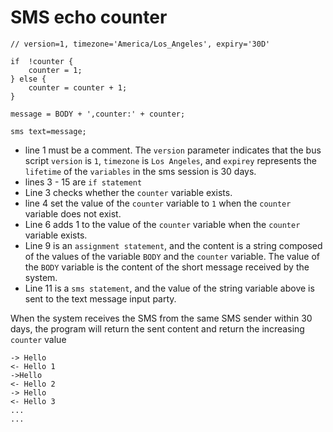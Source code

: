 
# SMS echo counter

```bus
// version=1, timezone='America/Los_Angeles', expiry='30D'

if  !counter {
    counter = 1;
} else {
    counter = counter + 1;
}

message = BODY + ',counter:' + counter;

sms text=message;
```
- line 1 must be a comment. The `version` parameter indicates that the bus script `version` is `1`, `timezone` is `Los Angeles`, and `expirey` represents the `lifetime` of the `variables` in the sms session is 30 days.
- lines  3 - 15 are `if statement`
- Line 3 checks whether the `counter` variable exists.
- line 4 set the value of the `counter` variable to `1` when the `counter` variable does not exist.
- Line 6 adds 1 to the value of the `counter` variable when the `counter` variable exists.
- Line 9 is an `assignment statement`, and the content is a string composed of the values of the variable `BODY` and the `counter` variable. The value of the `BODY` variable is the content of the short message received by the system.
- Line 11 is a `sms statement`, and the value of the string variable above is sent to the text message input party.

When the system receives the SMS from the same SMS sender within 30 days, the program will return the sent content and return the increasing `counter` value

```
-> Hello
<- Hello 1
->Hello
<- Hello 2
-> Hello
<- Hello 3
...
...
```